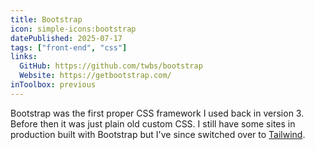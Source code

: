 ```yaml
---
title: Bootstrap
icon: simple-icons:bootstrap
datePublished: 2025-07-17
tags: ["front-end", "css"]
links:
  GitHub: https://github.com/twbs/bootstrap
  Website: https://getbootstrap.com/
inToolbox: previous
---
```


Bootstrap was the first proper CSS framework I used back in version 3. Before
then it was just plain old custom CSS. I still have some sites in production
built with Bootstrap but I've since switched over to
[Tailwind](/tools/tailwind/).

